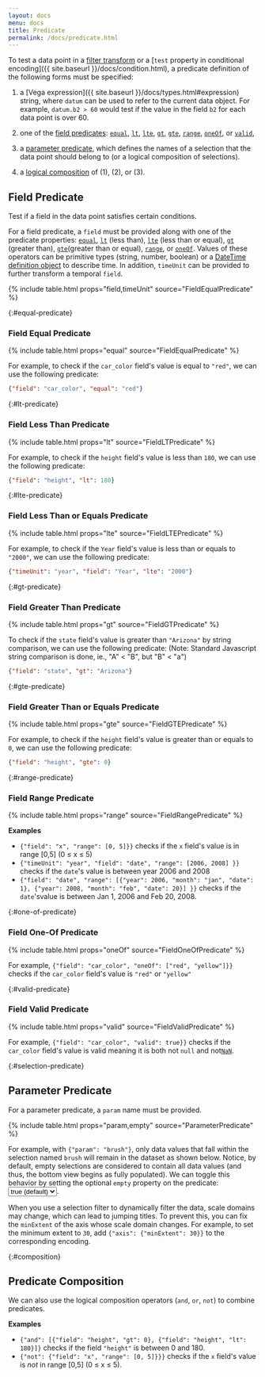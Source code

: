 ```yaml
---
layout: docs
menu: docs
title: Predicate
permalink: /docs/predicate.html
---
```


To test a data point in a [filter transform](filter.html) or a [`test` property in conditional encoding]({{ site.baseurl }}/docs/condition.html), a predicate definition of the following forms must be specified:

1. a [Vega expression]({{ site.baseurl }}/docs/types.html#expression) string, where `datum` can be used to refer to the current data object. For example, `datum.b2 > 60` would test if the value in the field `b2` for each data point is over 60.

2. one of the [field predicates](#field-predicate): [`equal`](#field-equal-predicate), [`lt`](#lt-predicate), [`lte`](#lte-predicate), [`gt`](#gt-predicate), [`gte`](#gte-predicate), [`range`](#range-predicate), [`oneOf`](#one-of-predicate), or [`valid`](#valid-predicate),

3. a [parameter predicate](#parameter-predicate), which defines the names of a selection that the data point should belong to (or a logical composition of selections).

4. a [logical composition](#composition) of (1), (2), or (3).

## Field Predicate

Test if a field in the data point satisfies certain conditions.

For a field predicate, a `field` must be provided along with one of the predicate properties: [`equal`](#equal-predicate), [`lt`](#lt-predicate) (less than), [`lte`](#lte-predicate) (less than or equal), [`gt`](#gt-predicate) (greater than), [`gte`](#gte-predicate)(greater than or equal), [`range`](#range-predicate), or [`oneOf`](#one-of-predicate). Values of these operators can be primitive types (string, number, boolean) or a [DateTime definition object](types.html#datetime) to describe time. In addition, `timeUnit` can be provided to further transform a temporal `field`.

{% include table.html props="field,timeUnit" source="FieldEqualPredicate" %}

{:#equal-predicate}

### Field Equal Predicate

{% include table.html props="equal" source="FieldEqualPredicate" %}

For example, to check if the `car_color` field's value is equal to `"red"`, we can use the following predicate:

```json
{"field": "car_color", "equal": "red"}
```

{:#lt-predicate}

### Field Less Than Predicate

{% include table.html props="lt" source="FieldLTPredicate" %}

For example, to check if the `height` field's value is less than `180`, we can use the following predicate:

```json
{"field": "height", "lt": 180}
```

{:#lte-predicate}

### Field Less Than or Equals Predicate

{% include table.html props="lte" source="FieldLTEPredicate" %}

For example, to check if the `Year` field's value is less than or equals to `"2000"`, we can use the following predicate:

```json
{"timeUnit": "year", "field": "Year", "lte": "2000"}
```

{:#gt-predicate}

### Field Greater Than Predicate

{% include table.html props="gt" source="FieldGTPredicate" %}

To check if the `state` field's value is greater than `"Arizona"` by string comparison, we can use the following predicate: (Note: Standard Javascript string comparison is done, ie., "A" < "B", but "B" < "a")

```json
{"field": "state", "gt": "Arizona"}
```

{:#gte-predicate}

### Field Greater Than or Equals Predicate

{% include table.html props="gte" source="FieldGTEPredicate" %}

For example, to check if the `height` field's value is greater than or equals to `0`, we can use the following predicate:

```json
{"field": "height", "gte": 0}
```

{:#range-predicate}

### Field Range Predicate

{% include table.html props="range" source="FieldRangePredicate" %}

**Examples**

- `{"field": "x", "range": [0, 5]}}` checks if the `x` field's value is in range [0,5] (0 ≤ x ≤ 5)
- `{"timeUnit": "year", "field": "date", "range": [2006, 2008] }}` checks if the `date`'s value is between year 2006 and 2008
- `{"field": "date", "range": [{"year": 2006, "month": "jan", "date": 1}, {"year": 2008, "month": "feb", "date": 20}] }}` checks if the `date`'svalue is between Jan 1, 2006 and Feb 20, 2008.

{:#one-of-predicate}

### Field One-Of Predicate

{% include table.html props="oneOf" source="FieldOneOfPredicate" %}

For example, `{"field": "car_color", "oneOf": ["red", "yellow"]}}` checks if the `car_color` field's value is `"red"` or `"yellow"`

{:#valid-predicate}

### Field Valid Predicate

{% include table.html props="valid" source="FieldValidPredicate" %}

For example, `{"field": "car_color", "valid": true}}` checks if the `car_color` field's value is valid meaning it is both not `null` and not[`NaN`](https://developer.mozilla.org/en-US/docs/Web/JavaScript/Reference/Global_Objects/NaN).

{:#selection-predicate}

## Parameter Predicate

For a parameter predicate, a `param` name must be provided.

{% include table.html props="param,empty" source="ParameterPredicate" %}

For example, with `{"param": "brush"}`, only data values that fall within the selection named `brush` will remain in the dataset as shown below. Notice, by default, empty selections are considered to contain all data values (and thus, the bottom view begins as fully populated). We can toggle this behavior by setting the optional `empty` property on the predicate: <select onchange="changeSpec('selection_filter', 'selection_filter_' + this.value)"><option value="true" selected="true">true (default)</option><option>false</option></select>.

<div class="vl-example" id="selection_filter" data-name="selection_filter_true"></div>

When you use a selection filter to dynamically filter the data, scale domains may change, which can lead to jumping titles. To prevent this, you can fix the `minExtent` of the axis whose scale domain changes. For example, to set the minimum extent to `30`, add `{"axis": {"minExtent": 30}}` to the corresponding encoding.

{:#composition}

## Predicate Composition

We can also use the logical composition operators (`and`, `or`, `not`) to combine predicates.

**Examples**

- `{"and": [{"field": "height", "gt": 0}, {"field": "height", "lt": 180}]}` checks if the field `"height"` is between 0 and 180.
- `{"not": {"field": "x", "range": [0, 5]}}}` checks if the `x` field's value is _not_ in range [0,5] (0 ≤ x ≤ 5).

